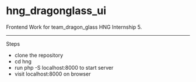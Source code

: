 # hng_dragonglass_ui
Frontend Work for team_dragon_glass HNG Internship 5.
***
Steps
* clone the repository
* cd hng
* run php -S localhost:8000 to start server
* visit localhost:8000 on browser 
